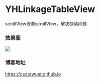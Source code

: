 # YHLinkageTableView
scrollView嵌套scrollView，解决联动问题

### 效果图
![](http://7xp0ch.com1.z0.glb.clouddn.com/linkage3.9.gif)

### 博客地址

https://oscarwuer.github.io
